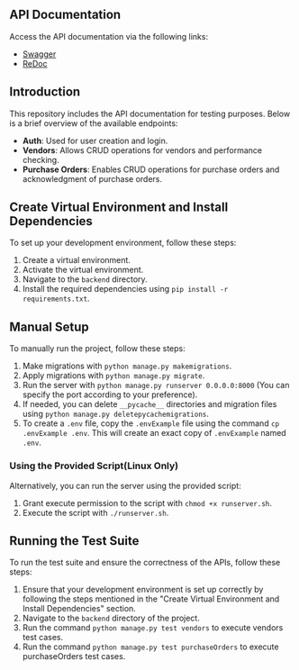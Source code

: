 ## API Documentation

Access the API documentation via the following links:

- [Swagger](http://localhost:8000/swagger/)
- [ReDoc](http://localhost:8000/redoc/)

## Introduction

This repository includes the API documentation for testing purposes. Below is a brief overview of the available endpoints:

- **Auth**: Used for user creation and login.
- **Vendors**: Allows CRUD operations for vendors and performance checking.
- **Purchase Orders**: Enables CRUD operations for purchase orders and acknowledgment of purchase orders.

## Create Virtual Environment and Install Dependencies

To set up your development environment, follow these steps:

1. Create a virtual environment.
2. Activate the virtual environment.
3. Navigate to the `backend` directory.
4. Install the required dependencies using `pip install -r requirements.txt`.

## Manual Setup

To manually run the project, follow these steps:

1. Make migrations with `python manage.py makemigrations`.
2. Apply migrations with `python manage.py migrate`.
3. Run the server with `python manage.py runserver 0.0.0.0:8000` (You can specify the port according to your preference).
4. If needed, you can delete `__pycache__` directories and migration files using `python manage.py deletepycachemigrations`.
5. To create a `.env` file, copy the `.envExample` file using the command `cp .envExample .env`. This will create an exact copy of `.envExample` named `.env`.

### Using the Provided Script(Linux Only)

Alternatively, you can run the server using the provided script:

1. Grant execute permission to the script with `chmod +x runserver.sh`.
2. Execute the script with `./runserver.sh`.

## Running the Test Suite

To run the test suite and ensure the correctness of the APIs, follow these steps:

1. Ensure that your development environment is set up correctly by following the steps mentioned in the "Create Virtual Environment and Install Dependencies" section.
2. Navigate to the `backend` directory of the project.
3. Run the command `python manage.py test vendors` to execute vendors test cases.
4. Run the command `python manage.py test purchaseOrders` to execute purchaseOrders test cases.
